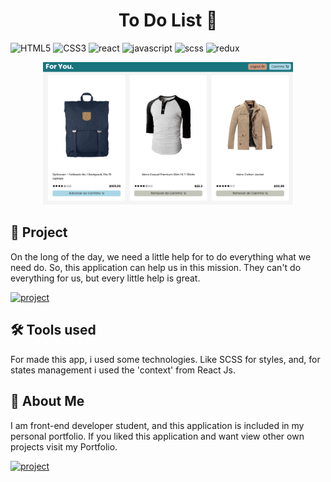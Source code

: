 [JAVASCRIPT__BADGE]: https://img.shields.io/badge/Javascript-000?style=for-the-badge&logo=javascript
[TYPESCRIPT__BADGE]: https://img.shields.io/badge/typescript-D4FAFF?style=for-the-badge&logo=typescript
[REACT__BADGE]: https://img.shields.io/badge/React-005CFE?style=for-the-badge&logo=react
[SCSS__BADGE]: https://img.shields.io/badge/scss-F7F7F7?style=for-the-badge&logo=sass
[SC__BADGE]: https://img.shields.io/badge/StyledComponents-ddd?style=for-the-badge&logo=styledcomponents
[REDUX__BADGE]: https://img.shields.io/badge/redux-000?style=for-the-badge&logo=redux
[HTML__BADGE]: https://img.shields.io/badge/HTML-fff?style=for-the-badge&logo=html5&logoColor=30A3DC
[CSS__BADGE]: https://img.shields.io/badge/CSS3-fff?style=for-the-badge&logo=css3&logoColor=E94D5F
[PROJECT__BADGE]: https://img.shields.io/badge/📱Visit_this_project-000?style=for-the-badge&logo=project
[PROJECT__URL]: https://github.com/Fernanda-Kipper/Readme-Templates
[PORTFOLIO__BADGE]: https://img.shields.io/badge/🖼PORTFOLIO-fff?style=for-the-badge&logo=project
[PORTFOLIO__URL]: https://github.com/Fernanda-Kipper/Readme-Templates

<h1 align="center" style="font-weight: bold;">To Do List 📝</h1>


![HTML5][HTML__BADGE]
![CSS3][CSS__BADGE]
![react][REACT__BADGE]
![javascript][JAVASCRIPT__BADGE]
![scss][SC__BADGE]
![redux][REDUX__BADGE]

<p align="center">
    <img src="./src/assets/preview.png" alt="Image Preview" width="400px">
</p>

<h2 id="started">🚀 Project</h2>

On the long of the day, we need a little help for to do everything what we need do. So, this application can help us in this mission. They can't do everything for us, but every little help is great.

[![project][PROJECT__BADGE]][PROJECT__URL]

<h2 id="started">🛠 Tools used</h2>

For made this app, i used some technologies. Like SCSS for styles, and, for states management i used the 'context' from React Js.


<h2 id="colab">🤝 About Me</h2>

I am front-end developer student, and this application is included in my personal portfolio. If you liked this application and want view other own projects visit my Portfolio.

[![project][PORTFOLIO__BADGE]][PORTFOLIO__URL]




